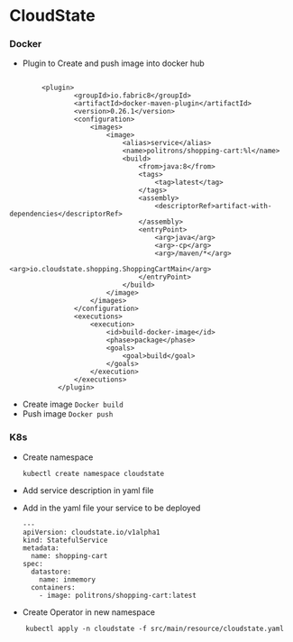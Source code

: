 # CloudState

    
### Docker

* Plugin to Create and push image into docker hub

```

        <plugin>
                <groupId>io.fabric8</groupId>
                <artifactId>docker-maven-plugin</artifactId>
                <version>0.26.1</version>
                <configuration>
                    <images>
                        <image>
                            <alias>service</alias>
                            <name>politrons/shopping-cart:%l</name>
                            <build>
                                <from>java:8</from>
                                <tags>
                                    <tag>latest</tag>
                                </tags>
                                <assembly>
                                    <descriptorRef>artifact-with-dependencies</descriptorRef>
                                </assembly>
                                <entryPoint>
                                    <arg>java</arg>
                                    <arg>-cp</arg>
                                    <arg>/maven/*</arg>
                                    <arg>io.cloudstate.shopping.ShoppingCartMain</arg>
                                </entryPoint>
                            </build>
                        </image>
                    </images>
                </configuration>
                <executions>
                    <execution>
                        <id>build-docker-image</id>
                        <phase>package</phase>
                        <goals>
                            <goal>build</goal>
                        </goals>
                    </execution>
                </executions>
            </plugin>    
```

* Create image ``Docker build``
* Push image ``Docker push``



### K8s

* Create namespace

    ```
    kubectl create namespace cloudstate
    ```
    
* Add service description in yaml file
    

* Add in the yaml file your service to be deployed

    ```
    ---
    apiVersion: cloudstate.io/v1alpha1
    kind: StatefulService
    metadata:
      name: shopping-cart
    spec:
      datastore:
        name: inmemory
      containers:
        - image: politrons/shopping-cart:latest
    ```

* Create Operator in new namespace

```
    kubectl apply -n cloudstate -f src/main/resource/cloudstate.yaml

```



